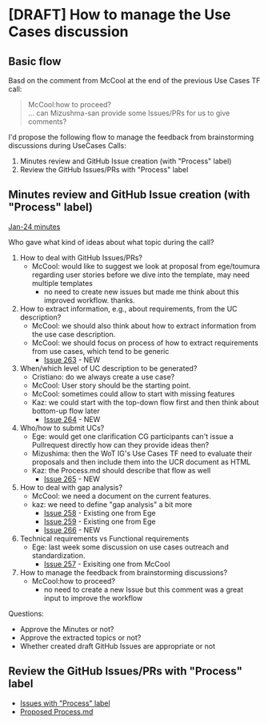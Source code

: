 # [DRAFT] How to manage the Use Cases discussion

## Basic flow
Basd on the comment from McCool at the end of the previous Use Cases TF call:
> McCool:how to proceed?<br/>
> ... can Mizushma-san provide some Issues/PRs for us to give comments?

I'd propose the following flow to manage the feedback from brainstorming discussions during UseCases Calls:
1. Minutes review and GitHub Issue creation (with "Process" label)
2. Review the GitHub Issues/PRs with "Process" label

## Minutes review and GitHub Issue creation (with "Process" label)
[Jan-24 minutes](https://www.w3.org/2024/01/24-wot-uc-minutes.html)

Who gave what kind of ideas about what topic during the call?
1. How to deal with GitHub Issues/PRs?
    * McCool: would like to suggest we look at proposal from ege/toumura regarding user stories before we dive into the template, may need multiple templates
        * no need to create new issues but made me think about this improved workflow. thanks.
2. How to extract information, e.g., about requirements, from the UC description?
    * McCool: we should also think about how to extract information from the use case description.
    * McCool: we should focus on process of how to extract requirements from use cases, which tend to be generic
        * [Issue 263](https://github.com/w3c/wot-usecases/issues/263) - NEW
3. When/which level of UC description to be generated?
    * Cristiano: do we always create a use case?
    * McCool: User story should be the starting point.
    * McCool: sometimes could allow to start with missing features
    * Kaz: we could start with the top-down flow first and then think about bottom-up flow later
        * [Issue 264](https://github.com/w3c/wot-usecases/issues/264) - NEW
 4. Who/how to submit UCs?
    * Ege: would get one clarification CG participants can't issue a Pullrequest directly how can they provide ideas then?
    * Mizushima: then the WoT IG's Use Cases TF need to evaluate their proposals and then include them into the UCR document as HTML
    * Kaz: the Process.md should describe that flow as well
        * [Issue 265](https://github.com/w3c/wot-usecases/issues/265) - NEW
5. How to deal with gap analysis?
    * McCool: we need a document on the current features.
    * kaz: we need to define "gap analysis" a bit more
        * [Issue 258](https://github.com/w3c/wot-usecases/issues/258) - Existing one from Ege
        * [Issue 259](https://github.com/w3c/wot-usecases/issues/259) - Existing one from Ege
        * [Issue 266](https://github.com/w3c/wot-usecases/issues/266) - NEW
6. Technical requirements vs Functional requirements
    * Ege: last week some discussion on use cases outreach and standardization.
        * [Issue 257](https://github.com/w3c/wot-usecases/issues/257) - Exisiting one from McCool
7. How to manage the feedback from brainstorming discussions?
    * McCool:how to proceed?
        * no need to create a new Issue but this comment was a great input to improve the workflow

Questions:
* Approve the Minutes or not?
* Approve the extracted topics or not?
* Whether created draft GitHub Issues are appropriate or not

## Review the GitHub Issues/PRs with "Process" label
* [Issues with "Process" label](https://github.com/w3c/wot-usecases/issues?q=is%3Aissue+is%3Aopen+label%3AProcess)
* [Proposed Process.md](https://github.com/w3c/wot-usecases/blob/main/Process.md)

